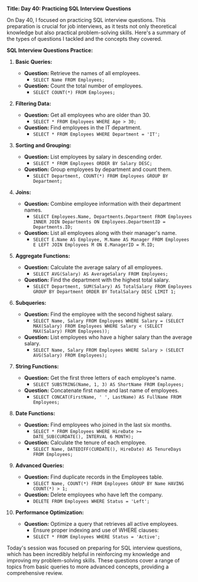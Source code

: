 **Title: Day 40: Practicing SQL Interview Questions**


 On Day 40, I focused on practicing SQL interview questions. This preparation is crucial for job interviews, as it tests not only theoretical knowledge but also practical problem-solving skills. Here's a summary of the types of questions I tackled and the concepts they covered.

**SQL Interview Questions Practice:**

1. **Basic Queries:**
   - **Question:** Retrieve the names of all employees.
     - `SELECT Name FROM Employees;`
   - **Question:** Count the total number of employees.
     - `SELECT COUNT(*) FROM Employees;`

2. **Filtering Data:**
   - **Question:** Get all employees who are older than 30.
     - `SELECT * FROM Employees WHERE Age > 30;`
   - **Question:** Find employees in the IT department.
     - `SELECT * FROM Employees WHERE Department = 'IT';`

3. **Sorting and Grouping:**
   - **Question:** List employees by salary in descending order.
     - `SELECT * FROM Employees ORDER BY Salary DESC;`
   - **Question:** Group employees by department and count them.
     - `SELECT Department, COUNT(*) FROM Employees GROUP BY Department;`

4. **Joins:**
   - **Question:** Combine employee information with their department names.
     - `SELECT Employees.Name, Departments.Department FROM Employees INNER JOIN Departments ON Employees.DepartmentID = Departments.ID;`
   - **Question:** List all employees along with their manager's name.
     - `SELECT E.Name AS Employee, M.Name AS Manager FROM Employees E LEFT JOIN Employees M ON E.ManagerID = M.ID;`

5. **Aggregate Functions:**
   - **Question:** Calculate the average salary of all employees.
     - `SELECT AVG(Salary) AS AverageSalary FROM Employees;`
   - **Question:** Find the department with the highest total salary.
     - `SELECT Department, SUM(Salary) AS TotalSalary FROM Employees GROUP BY Department ORDER BY TotalSalary DESC LIMIT 1;`

6. **Subqueries:**
   - **Question:** Find the employee with the second highest salary.
     - `SELECT Name, Salary FROM Employees WHERE Salary = (SELECT MAX(Salary) FROM Employees WHERE Salary < (SELECT MAX(Salary) FROM Employees));`
   - **Question:** List employees who have a higher salary than the average salary.
     - `SELECT Name, Salary FROM Employees WHERE Salary > (SELECT AVG(Salary) FROM Employees);`

7. **String Functions:**
   - **Question:** Get the first three letters of each employee's name.
     - `SELECT SUBSTRING(Name, 1, 3) AS ShortName FROM Employees;`
   - **Question:** Concatenate first name and last name of employees.
     - `SELECT CONCAT(FirstName, ' ', LastName) AS FullName FROM Employees;`

8. **Date Functions:**
   - **Question:** Find employees who joined in the last six months.
     - `SELECT * FROM Employees WHERE HireDate >= DATE_SUB(CURDATE(), INTERVAL 6 MONTH);`
   - **Question:** Calculate the tenure of each employee.
     - `SELECT Name, DATEDIFF(CURDATE(), HireDate) AS TenureDays FROM Employees;`

9. **Advanced Queries:**
   - **Question:** Find duplicate records in the Employees table.
     - `SELECT Name, COUNT(*) FROM Employees GROUP BY Name HAVING COUNT(*) > 1;`
   - **Question:** Delete employees who have left the company.
     - `DELETE FROM Employees WHERE Status = 'Left';`

10. **Performance Optimization:**
    - **Question:** Optimize a query that retrieves all active employees.
      - Ensure proper indexing and use of WHERE clauses:
      - `SELECT * FROM Employees WHERE Status = 'Active';`


Today's session was focused on preparing for SQL interview questions, which has been incredibly helpful in reinforcing my knowledge and improving my problem-solving skills. These questions cover a range of topics from basic queries to more advanced concepts, providing a comprehensive review.


